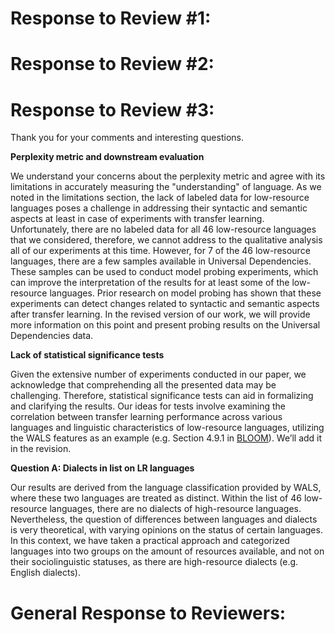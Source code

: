 # Response to Review #1:

# Response to Review #2:


# Response to Review #3:
Thank you for your comments and interesting questions.

__Perplexity metric and downstream evaluation__

We understand your concerns about the perplexity metric and agree with its limitations in accurately measuring the "understanding" of language. As we noted in the limitations section, the lack of labeled data for low-resource languages poses a challenge in addressing their syntactic and semantic aspects at least in case of experiments with transfer learning. Unfortunately, there are no labeled data for all 46 low-resource languages that we considered, therefore, we cannot address to the qualitative analysis all of our experiments at this time.
However, for 7 of the 46 low-resource languages, there are a few samples available in Universal Dependencies. These samples can be used to conduct model probing experiments, which can improve the interpretation of the results for at least some of the low-resource languages. Prior research on model probing has shown that these experiments can detect changes related to syntactic and semantic aspects after transfer learning. In the revised version of our work, we will provide more information on this point and present probing results on the Universal Dependencies data.

__Lack of statistical significance tests__

Given the extensive number of experiments conducted in our paper, we acknowledge that comprehending all the presented data may be challenging. Therefore, statistical significance tests can aid in formalizing and clarifying the results. Our ideas for tests involve examining the correlation between transfer learning performance across various languages and linguistic characteristics of low-resource languages, utilizing the WALS features as an example (e.g. Section 4.9.1 in [BLOOM](https://arxiv.org/abs/2211.05100)). We’ll add it in the revision.

__Question A: Dialects in list on LR languages__

Our results are derived from the language classification provided by WALS, where these two languages are treated as distinct. Within the list of 46 low-resource languages, there are no dialects of high-resource languages. 
Nevertheless, the question of differences between languages and dialects is very theoretical, with varying opinions on the status of certain languages. In this context, we have taken a practical approach and categorized languages into two groups on the amount of resources available, and not on their sociolinguistic statuses, as there are high-resource dialects (e.g. English dialects).






# General Response to Reviewers:
